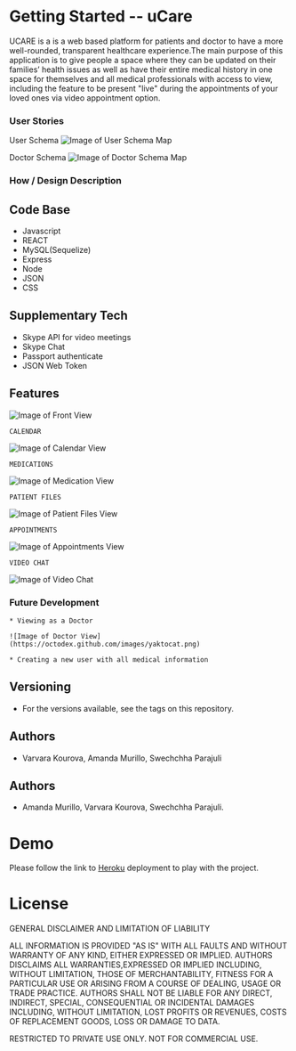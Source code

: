 # Getting Started -- uCare

UCARE is a is a web based platform for patients and doctor to have a more well-rounded, transparent healthcare experience.The main purpose of this application is to give people a space where they can be updated on their families’ health issues as well as have their entire medical history in one space for themselves and all medical professionals with access to view, including the feature to be present "live" during the appointments of your loved ones via video appointment option. 

### User Stories

User Schema
![Image of User Schema Map](images/userSchema.png)

Doctor Schema
![Image of Doctor Schema Map](images/docSchema.png)

###  How / Design Description

## Code Base
- Javascript
- REACT
- MySQL(Sequelize)
- Express
- Node
- JSON
- CSS

## Supplementary Tech

- Skype API for video meetings
- Skype Chat
- Passport authenticate
- JSON Web Token

## Features

![Image of Front View](images/front.png)
    
    CALENDAR
 ![Image of Calendar View](images/front.png)

    MEDICATIONS
 ![Image of Medication View](images/front.png)

    PATIENT FILES
 ![Image of Patient Files View](images/front.png)

    APPOINTMENTS

 ![Image of Appointments View](images/front.png)

    VIDEO CHAT

  ![Image of Video Chat](images/front.png)

### Future Development

    * Viewing as a Doctor

    ![Image of Doctor View](https://octodex.github.com/images/yaktocat.png)

    * Creating a new user with all medical information


## Versioning
  * For the versions available, see the tags on this repository.

## Authors
  * Varvara Kourova, Amanda Murillo, Swechchha Parajuli


## Authors
* Amanda Murillo, Varvara Kourova, Swechchha Parajuli.

# Demo
Please follow the link to [Heroku]() deployment to play with the project.

# License

GENERAL    DISCLAIMER AND LIMITATION OF LIABILITY

ALL INFORMATION IS PROVIDED "AS IS" WITH ALL FAULTS AND WITHOUT WARRANTY OF ANY KIND, EITHER EXPRESSED OR IMPLIED. AUTHORS DISCLAIMS ALL WARRANTIES,EXPRESSED OR IMPLIED INCLUDING, WITHOUT LIMITATION, THOSE OF MERCHANTABILITY, FITNESS FOR A PARTICULAR USE OR ARISING FROM A COURSE OF DEALING, USAGE OR TRADE PRACTICE. AUTHORS SHALL NOT BE LIABLE FOR ANY DIRECT, INDIRECT, SPECIAL, CONSEQUENTIAL OR INCIDENTAL DAMAGES INCLUDING, WITHOUT LIMITATION, LOST PROFITS OR REVENUES, COSTS OF REPLACEMENT GOODS, LOSS OR DAMAGE TO DATA. 

RESTRICTED TO PRIVATE USE ONLY. NOT FOR COMMERCIAL USE.
